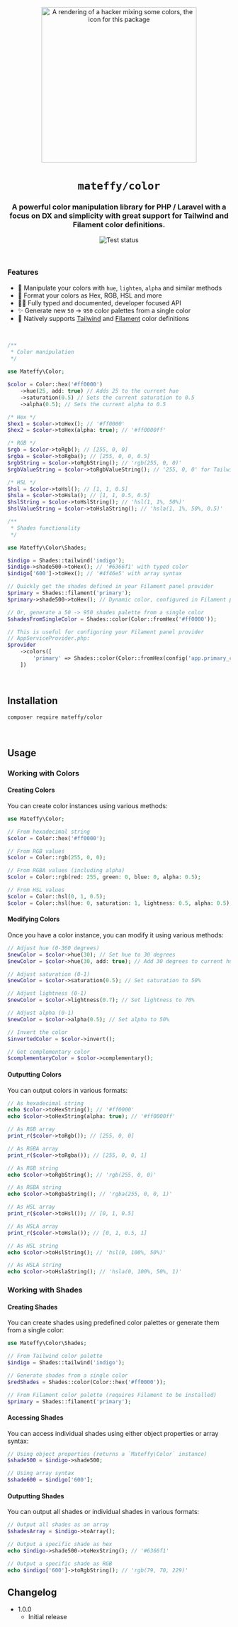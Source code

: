 <p align="center">
    <img src="resources/images/icon.webp" alt="A rendering of a hacker mixing some colors, the icon for this package" width="350">
</p>

<h1 align="center"><code>mateffy/color</code></h1>
<h3 align="center">A powerful color manipulation library for PHP / Laravel with a focus on DX and simplicity with great support for Tailwind and Filament color definitions.</h3>

<p align="center">
    <img src="https://github.com/Capevace/color/actions/workflows/tests.yml/badge.svg" alt="Test status">
</p>


<br>

### Features
- 🎨 Manipulate your colors with `hue`, `lighten`, `alpha` and similar methods
- 💅 Format your colors as Hex, RGB, HSL and more
- 👨‍💻 Fully typed and documented, developer focused API
- ✨ Generate new `50` -> `950` color palettes from a single color
- 🔩 Natively supports [Tailwind](https://tailwindcss.com) and [Filament](https://filamentphp.com) color definitions

<br>

```php
/**
 * Color manipulation
 */
 
use Mateffy\Color;

$color = Color::hex('#ff0000')
    ->hue(25, add: true) // Adds 25 to the current hue
    ->saturation(0.5) // Sets the current saturation to 0.5
    ->alpha(0.5); // Sets the current alpha to 0.5

/* Hex */
$hex1 = $color->toHex(); // '#ff0000'
$hex2 = $color->toHex(alpha: true); // '#ff0000ff'

/* RGB */
$rgb = $color->toRgb(); // [255, 0, 0]
$rgba = $color->toRgba(); // [255, 0, 0, 0.5]
$rgbString = $color->toRgbString(); // 'rgb(255, 0, 0)'
$rgbValueString = $color->toRgbValueString(); // '255, 0, 0' for Tailwind and Filament

/* HSL */
$hsl = $color->toHsl(); // [1, 1, 0.5]
$hsla = $color->toHsla(); // [1, 1, 0.5, 0.5]
$hslString = $color->toHslString(); // 'hsl(1, 1%, 50%)'
$hslValueString = $color->toHslaString(); // 'hsla(1, 1%, 50%, 0.5)' 

/**
 * Shades functionality
 */

use Mateffy\Color\Shades;

$indigo = Shades::tailwind('indigo');
$indigo->shade500->toHex(); // '#6366f1' with typed color
$indigo['600']->toHex(); // '#4f46e5' with array syntax

// Quickly get the shades defined in your Filament panel provider
$primary = Shades::filament('primary');
$primary->shade500->toHex(); // Dynamic color, configured in Filament panel provider

// Or, generate a 50 -> 950 shades palette from a single color
$shadesFromSingleColor = Shades::color(Color::fromHex('#ff0000'));

// This is useful for configuring your Filament panel provider
// AppServiceProvider.php:
$provider
    ->colors([
        'primary' => Shades::color(Color::fromHex(config('app.primary_color'))),
    ])
```

<br>

## Installation

```bash
composer require mateffy/color
```

<br>

## Usage

### Working with Colors

#### Creating Colors

You can create color instances using various methods:

```php
use Mateffy\Color;

// From hexadecimal string
$color = Color::hex('#ff0000');

// From RGB values
$color = Color::rgb(255, 0, 0);

// From RGBA values (including alpha)
$color = Color::rgb(red: 255, green: 0, blue: 0, alpha: 0.5);

// From HSL values
$color = Color::hsl(0, 1, 0.5);
$color = Color::hsl(hue: 0, saturation: 1, lightness: 0.5, alpha: 0.5);
```

#### Modifying Colors

Once you have a color instance, you can modify it using various methods:

```php
// Adjust hue (0-360 degrees)
$newColor = $color->hue(30); // Set hue to 30 degrees
$newColor = $color->hue(30, add: true); // Add 30 degrees to current hue

// Adjust saturation (0-1)
$newColor = $color->saturation(0.5); // Set saturation to 50%

// Adjust lightness (0-1)
$newColor = $color->lightness(0.7); // Set lightness to 70%

// Adjust alpha (0-1)
$newColor = $color->alpha(0.5); // Set alpha to 50%

// Invert the color
$invertedColor = $color->invert();

// Get complementary color
$complementaryColor = $color->complementary();
```

#### Outputting Colors

You can output colors in various formats:

```php
// As hexadecimal string
echo $color->toHexString(); // '#ff0000'
echo $color->toHexString(alpha: true); // '#ff0000ff'

// As RGB array
print_r($color->toRgb()); // [255, 0, 0]

// As RGBA array
print_r($color->toRgba()); // [255, 0, 0, 1]

// As RGB string
echo $color->toRgbString(); // 'rgb(255, 0, 0)'

// As RGBA string
echo $color->toRgbaString(); // 'rgba(255, 0, 0, 1)'

// As HSL array
print_r($color->toHsl()); // [0, 1, 0.5]

// As HSLA array
print_r($color->toHsla()); // [0, 1, 0.5, 1]

// As HSL string
echo $color->toHslString(); // 'hsl(0, 100%, 50%)'

// As HSLA string
echo $color->toHslaString(); // 'hsla(0, 100%, 50%, 1)'
```

### Working with Shades

#### Creating Shades

You can create shades using predefined color palettes or generate them from a single color:

```php
use Mateffy\Color\Shades;

// From Tailwind color palette
$indigo = Shades::tailwind('indigo');

// Generate shades from a single color
$redShades = Shades::color(Color::hex('#ff0000'));

// From Filament color palette (requires Filament to be installed)
$primary = Shades::filament('primary');
```

#### Accessing Shades

You can access individual shades using either object properties or array syntax:

```php
// Using object properties (returns a `Mateffy\Color` instance)
$shade500 = $indigo->shade500;

// Using array syntax
$shade600 = $indigo['600'];
```

#### Outputting Shades

You can output all shades or individual shades in various formats:

```php
// Output all shades as an array
$shadesArray = $indigo->toArray();

// Output a specific shade as hex
echo $indigo->shade500->toHexString(); // '#6366f1'

// Output a specific shade as RGB
echo $indigo['600']->toRgbString(); // 'rgb(79, 70, 229)'
```

## Changelog

- 1.0.0 
  - Initial release
